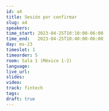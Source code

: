 ```yaml
---
id: a4
title: Sesión por confirmar
slug: a4
speakers:
time_start: 2023-04-25T10:10:00-06:00
time_end:   2023-04-25T10:40:00-06:00
day: mx-23
timeslot: 1
timeorder: 5
room: Sala 1 (México 1-2)
language: 
live_url: 
slides: 
video: 
track: fintech
tags:
draft: true
---
```



